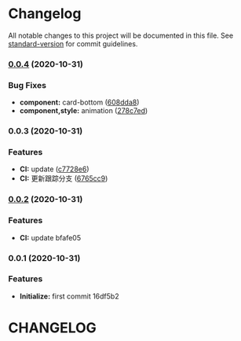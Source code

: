 # Changelog

All notable changes to this project will be documented in this file. See [standard-version](https://github.com/conventional-changelog/standard-version) for commit guidelines.

### [0.0.4](https://github.com/tomieric/vue-flip-countdown/compare/v0.0.3...v0.0.4) (2020-10-31)


### Bug Fixes

* **component:** card-bottom ([608dda8](https://github.com/tomieric/vue-flip-countdown/commit/608dda838bf0433ed0aaee0b5fd66aba6a184216))
* **component,style:** animation ([278c7ed](https://github.com/tomieric/vue-flip-countdown/commit/278c7ed8064cb3a53fa8b9a03b08a9660d107972))

### 0.0.3 (2020-10-31)


### Features

* **CI:** update ([c7728e6](https://github.com/tomieric/vue-flip-countdown/commit/c7728e63c9252d4b98bebe6f896ea9962c7135a0))
* **CI:** 更新跟踪分支 ([6765cc9](https://github.com/tomieric/vue-flip-countdown/commit/6765cc95b7735d0c013ff44913b2f9e1326c27ac))

### [0.0.2](///compare/v0.0.1...v0.0.2) (2020-10-31)


### Features

* **CI:** update bfafe05

### 0.0.1 (2020-10-31)


### Features

* **Initialize:** first commit 16df5b2

# CHANGELOG
